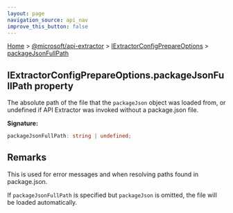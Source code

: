 ```yaml
---
layout: page
navigation_source: api_nav
improve_this_button: false
---
```



[Home](./index.md) &gt; [@microsoft/api-extractor](./api-extractor.md) &gt; [IExtractorConfigPrepareOptions](./api-extractor.iextractorconfigprepareoptions.md) &gt; [packageJsonFullPath](./api-extractor.iextractorconfigprepareoptions.packagejsonfullpath.md)

## IExtractorConfigPrepareOptions.packageJsonFullPath property

The absolute path of the file that the `packageJson` object was loaded from, or undefined if API Extractor was invoked without a package.json file.

<b>Signature:</b>

```typescript
packageJsonFullPath: string | undefined;
```

## Remarks

This is used for error messages and when resolving paths found in package.json.

If `packageJsonFullPath` is specified but `packageJson` is omitted, the file will be loaded automatically.
